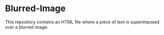 # Blurred-Image
This repository contains an HTML file where a piece of text is superimposed over a blurred image.
